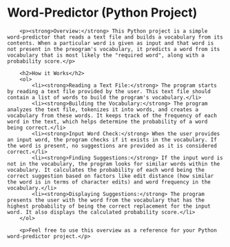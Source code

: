 # Word-Predictor (Python Project)
        <p><strong>Overview:</strong> This Python project is a simple word-predictor that reads a text file and builds a vocabulary from its contents. When a particular word is given as input and that word is not present in the preogram's vocabulary, it predicts a word from its vocabulary that is most likely the "required word", along with a probability score.</p>

        <h2>How it Works</h2>
        <ol>
            <li><strong>Reading a Text File:</strong> The program starts by reading a text file provided by the user. This text file should contain a list of words to build the program's vocabulary.</li>
            <li><strong>Building the Vocabulary:</strong> The program analyzes the text file, tokenizes it into words, and creates a vocabulary from these words. It keeps track of the frequency of each word in the text, which helps determine the probability of a word being correct.</li>
            <li><strong>Input Word Check:</strong> When the user provides an input word, the program checks if it exists in the vocabulary. If the word is present, no suggestions are provided as it is considered correct.</li>
            <li><strong>Finding Suggestions:</strong> If the input word is not in the vocabulary, the program looks for similar words within the vocabulary. It calculates the probability of each word being the correct suggestion based on factors like edit distance (how similar the word is in terms of character edits) and word frequency in the vocabulary.</li>
            <li><strong>Displaying Suggestions:</strong> The program presents the user with the word from the vocabulary that has the highest probability of being the correct replacement for the input word. It also displays the calculated probability score.</li>
        </ol>

        <p>Feel free to use this overview as a reference for your Python word-predictor project.</p>

